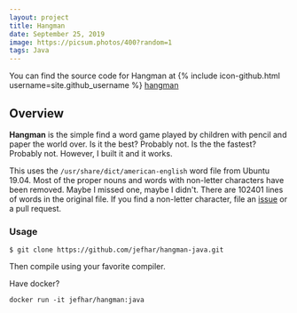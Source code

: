 ```yaml
---
layout: project
title: Hangman
date: September 25, 2019
image: https://picsum.photos/400?random=1
tags: Java
---
```


You can find the source code for Hangman at
{% include icon-github.html username=site.github_username %}
[hangman](https://github.com/jefhar/hangman-java)

## Overview
**Hangman** is the simple find a word game played by children with pencil
and paper the world over. Is it the best? Probably not. Is the the fastest?
Probably not. However, I built it and it works.

This uses the `/usr/share/dict/american-english` word file from Ubuntu 19.04.
Most of the proper nouns and words with non-letter characters have been removed.
Maybe I missed one, maybe I didn't. There are 102401 lines of words in the
original file. If you find a non-letter character, file an
[issue](https://github.com/jefhar/hangman-java/issues) or a pull request.

### Usage
```
$ git clone https://github.com/jefhar/hangman-java.git
```
Then compile using your favorite compiler.

Have docker?
```
docker run -it jefhar/hangman:java

